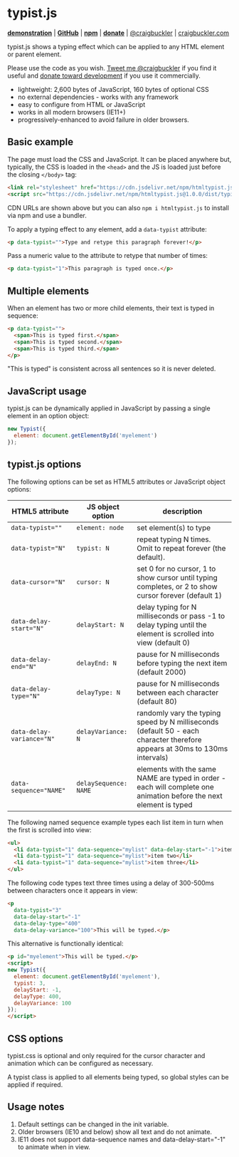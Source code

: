 # typist.js

[**demonstration**](https://codepen.io/craigbuckler/full/eaLwVY) | [**GitHub**](https://github.com/craigbuckler/typist.js) | [**npm**](https://www.npmjs.com/package/htmltypist.js) | [**donate**](https://gum.co/OWTuG) | [@craigbuckler](https://twitter.com/craigbuckler) | [craigbuckler.com](https://craigbuckler.com/)

typist.js shows a typing effect which can be applied to any HTML element or parent element.

Please use the code as you wish. [Tweet me @craigbuckler](https://twitter.com/craigbuckler) if you find it useful and [donate toward development](https://gum.co/OWTuG) if you use it commercially.

* lightweight: 2,600 bytes of JavaScript, 160 bytes of optional CSS
* no external dependencies - works with any framework
* easy to configure from HTML or JavaScript
* works in all modern browsers (IE11+)
* progressively-enhanced to avoid failure in older browsers.


## Basic example

The page must load the CSS and JavaScript. It can be placed anywhere but, typically, the CSS is loaded in the `<head>` and the JS is loaded just before the closing `</body>` tag:

```html
<link rel="stylesheet" href="https://cdn.jsdelivr.net/npm/htmltypist.js@1.0.0/dist/typist.css">
<script src="https://cdn.jsdelivr.net/npm/htmltypist.js@1.0.0/dist/typist.js"></script>
```

CDN URLs are shown above but you can also `npm i htmltypist.js` to install via npm and use a bundler.

To apply a typing effect to any element, add a `data-typist` attribute:

```html
<p data-typist="">Type and retype this paragraph forever!</p>
```

Pass a numeric value to the attribute to retype that number of times:

```html
<p data-typist="1">This paragraph is typed once.</p>
```


## Multiple elements

When an element has two or more child elements, their text is typed in sequence:

```html
<p data-typist="">
  <span>This is typed first.</span>
  <span>This is typed second.</span>
  <span>This is typed third.</span>
</p>
```

"This is typed" is consistent across all sentences so it is never deleted.


## JavaScript usage

typist.js can be dynamically applied in JavaScript by passing a single element in an option object:

```js
new Typist({
  element: document.getElementById('myelement')
});
```


## typist.js options

The following options can be set as HTML5 attributes or JavaScript object options:

|HTML5 attribute|JS object option|description|
|-|-|-|
|`data-typist=""`|`element: node`|set element(s) to type|
|`data-typist="N"`|`typist: N`|repeat typing N times. Omit to repeat forever (the default).|
|`data-cursor="N"`|`cursor: N`|set 0 for no cursor, 1 to show cursor until typing completes, or 2 to show cursor forever (default 1)|
|`data-delay-start="N"`|`delayStart: N`|delay typing for N milliseconds or pass -1 to delay typing until the element is scrolled into view (default 0)|
|`data-delay-end="N"`|`delayEnd: N`|pause for N milliseconds before typing the next item (default 2000)|
|`data-delay-type="N"`|`delayType: N`|pause for N milliseconds between each character (default 80)|
|`data-delay-variance="N"`|`delayVariance: N`|randomly vary the typing speed by N milliseconds (default 50 - each character therefore appears at 30ms to 130ms intervals)|
|`data-sequence="NAME"`|`delaySequence: NAME`|elements with the same NAME are typed in order - each will complete one animation before the next element is typed|

The following named sequence example types each list item in turn when the first is scrolled into view:

```html
<ul>
  <li data-typist="1" data-sequence="mylist" data-delay-start="-1">item one</li>
  <li data-typist="1" data-sequence="mylist">item two</li>
  <li data-typist="1" data-sequence="mylist">item three</li>
</ul>
```

The following code types text three times using a delay of 300-500ms between characters once it appears in view:

```html
<p
  data-typist="3"
  data-delay-start="-1"
  data-delay-type="400"
  data-delay-variance="100">This will be typed.</p>
```

This alternative is functionally identical:

```html
<p id="myelement">This will be typed.</p>
<script>
new Typist({
  element: document.getElementById('myelement'),
  typist: 3,
  delayStart: -1,
  delayType: 400,
  delayVariance: 100
});
</script>
```

## CSS options

typist.css is optional and only required for the cursor character and animation which can be configured as necessary.

A typist class is applied to all elements being typed, so global styles can be applied if required.


## Usage notes

1. Default settings can be changed in the init variable.
1. Older browsers (IE10 and below) show all text and do not animate.
1. IE11 does not support data-sequence names and data-delay-start="-1" to animate when in view.
